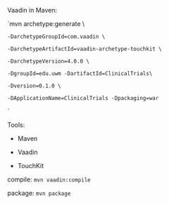 Vaadin in Maven:

`mvn archetype:generate \

    -DarchetypeGroupId=com.vaadin \

    -DarchetypeArtifactId=vaadin-archetype-touchkit \

    -DarchetypeVersion=4.0.0 \

    -DgroupId=edu.uwm -DartifactId=ClinicalTrials\

    -Dversion=0.1.0 \

    -DApplicationName=ClinicalTrials -Dpackaging=war
`

Tools:

- Maven

- Vaadin

- TouchKit

compile:
`mvn vaadin:compile`

package:
`mvn package`
